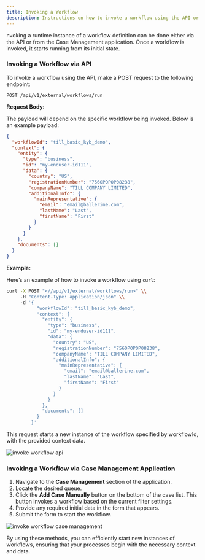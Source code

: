 ```yaml
---
title: Invoking a Workflow
description: Instructions on how to invoke a workflow using the API or through the Case Management application.
---
```


nvoking a runtime instance of a workflow definition can be done either via the API or from the Case Management application. Once a workflow is invoked, it starts running from its initial state.

### Invoking a Workflow via API

To invoke a workflow using the API, make a POST request to the following endpoint:

```shell
POST /api/v1/external/workflows/run
```

**Request Body:**

The payload will depend on the specific workflow being invoked. Below is an example payload:

```json
{
  "workflowId": "till_basic_kyb_demo",
  "context": {
    "entity": {
      "type": "business",
      "id": "my-enduser-id111",
      "data": {
        "country": "US",
        "registrationNumber": "756OPOPOP08238",
        "companyName": "TILL COMPANY LIMITED",
        "additionalInfo": {
          "mainRepresentative": {
            "email": "email@ballerine.com",
            "lastName": "Last",
            "firstName": "First"
          }
        }
      }
    },
    "documents": []
  }
}
```

**Example:**

Here’s an example of how to invoke a workflow using `curl`:

```bash
curl -X POST "<//api/v1/external/workflows/run>" \\
     -H "Content-Type: application/json" \\
     -d '{
           "workflowId": "till_basic_kyb_demo",
           "context": {
             "entity": {
               "type": "business",
               "id": "my-enduser-id111",
               "data": {
                 "country": "US",
                 "registrationNumber": "756OPOPOP08238",
                 "companyName": "TILL COMPANY LIMITED",
                 "additionalInfo": {
                   "mainRepresentative": {
                     "email": "email@ballerine.com",
                     "lastName": "Last",
                     "firstName": "First"
                   }
                 }
               }
             },
             "documents": []
           }
         }'

```

This request starts a new instance of the workflow specified by workflowId, with the provided context data.

<img title="invoke workflow api" alt="invoke workflow api" src="https://uploads-ssl.webflow.com/62a3bad46800eb4715b2faf1/669ed9cf9fad66342cf9bad2_Jul-22-2024%2023-40-18.gif">

### Invoking a Workflow via Case Management Application

1. Navigate to the **Case Management** section of the application.
2. Locate the desired queue.
3. Click the **Add Case Manually** button on the bottom of the case list. This button invokes a workflow based on the current filter settings.
4. Provide any required initial data in the form that appears.
5. Submit the form to start the workflow.

<img title="invoke workflow case management" alt="invoke workflow case management" src="https://uploads-ssl.webflow.com/62a3bad46800eb4715b2faf1/669eda3eabc1c4ad746637a8_Jul-22-2024%2023-57-44.gif">

By using these methods, you can efficiently start new instances of workflows, ensuring that your processes begin with the necessary context and data.
